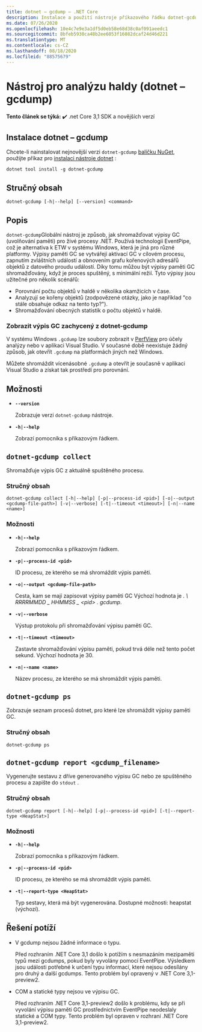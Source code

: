 ```yaml
---
title: dotnet – gcdump – .NET Core
description: Instalace a použití nástroje příkazového řádku dotnet-gcdump.
ms.date: 07/26/2020
ms.openlocfilehash: 10e4c7e9e3a1df5d0eb58e68d38c0af091aeedc1
ms.sourcegitcommit: 8bfeb5930ca48b2ee6053f16082dcaf24d46d221
ms.translationtype: MT
ms.contentlocale: cs-CZ
ms.lasthandoff: 08/18/2020
ms.locfileid: "88575679"
---
```

# <a name="heap-analysis-tool-dotnet-gcdump"></a>Nástroj pro analýzu haldy (dotnet – gcdump)

**Tento článek se týká:** ✔️ .net Core 3,1 SDK a novějších verzí

## <a name="install-dotnet-gcdump"></a>Instalace dotnet – gcdump

Chcete-li nainstalovat nejnovější verzi `dotnet-gcdump` [balíčku NuGet](https://www.nuget.org/packages/dotnet-gcdump), použijte příkaz pro [instalaci nástroje dotnet](../tools/dotnet-tool-install.md) :

```dotnetcli
dotnet tool install -g dotnet-gcdump
```

## <a name="synopsis"></a>Stručný obsah

```console
dotnet-gcdump [-h|--help] [--version] <command>
```

## <a name="description"></a>Popis

`dotnet-gcdump`Globální nástroj je způsob, jak shromažďovat výpisy GC (uvolňování paměti) pro živé procesy .NET. Používá technologii EventPipe, což je alternativa k ETW v systému Windows, která je jiná pro různé platformy. Výpisy paměti GC se vytvářejí aktivací GC v cílovém procesu, zapnutím zvláštních událostí a obnovením grafu kořenových adresářů objektů z datového proudu událostí. Díky tomu můžou být výpisy paměti GC shromažďovány, když je proces spuštěný, s minimální režií. Tyto výpisy jsou užitečné pro několik scénářů:

- Porovnání počtu objektů v haldě v několika okamžicích v čase.
- Analyzují se kořeny objektů (zodpovězené otázky, jako je například "co stále obsahuje odkaz na tento typ?").
- Shromažďování obecných statistik o počtu objektů v haldě.

### <a name="view-the-gc-dump-captured-from-dotnet-gcdump"></a>Zobrazit výpis GC zachycený z dotnet-gcdump

V systému Windows `.gcdump` lze soubory zobrazit v [PerfView](https://github.com/microsoft/perfview) pro účely analýzy nebo v aplikaci Visual Studio. V současné době neexistuje žádný způsob, jak otevřít `.gcdump` na platformách jiných než Windows.

Můžete shromáždit vícenásobné `.gcdump` a otevřít je současně v aplikaci Visual Studio a získat tak prostředí pro porovnání.

## <a name="options"></a>Možnosti

- **`--version`**

  Zobrazuje verzi `dotnet-gcdump` nástroje.

- **`-h|--help`**

  Zobrazí pomocníka s příkazovým řádkem.

## `dotnet-gcdump collect`

Shromažďuje výpis GC z aktuálně spuštěného procesu.

### <a name="synopsis"></a>Stručný obsah

```console
dotnet-gcdump collect [-h|--help] [-p|--process-id <pid>] [-o|--output <gcdump-file-path>] [-v|--verbose] [-t|--timeout <timeout>] [-n|--name <name>]
```

### <a name="options"></a>Možnosti

- **`-h|--help`**

  Zobrazí pomocníka s příkazovým řádkem.

- **`-p|--process-id <pid>`**

  ID procesu, ze kterého se má shromáždit výpis paměti.

- **`-o|--output <gcdump-file-path>`**

  Cesta, kam se mají zapisovat výpisy paměti GC Výchozí hodnota je *. \\ RRRRMMDD \_ HHMMSS \_ \<pid> . gcdump*.

- **`-v|--verbose`**

  Výstup protokolu při shromažďování výpisu paměti GC.

- **`-t|--timeout <timeout>`**

  Zastavte shromažďování výpisu paměti, pokud trvá déle než tento počet sekund. Výchozí hodnota je 30.

- **`-n|--name <name>`**

  Název procesu, ze kterého se má shromáždit výpis paměti.

## `dotnet-gcdump ps`

Zobrazuje seznam procesů dotnet, pro které lze shromáždit výpisy paměti GC.

### <a name="synopsis"></a>Stručný obsah

```console
dotnet-gcdump ps
```

## `dotnet-gcdump report <gcdump_filename>`

Vygenerujte sestavu z dříve generovaného výpisu GC nebo ze spuštěného procesu a zapište do `stdout` .

### <a name="synopsis"></a>Stručný obsah

```console
dotnet-gcdump report [-h|--help] [-p|--process-id <pid>] [-t|--report-type <HeapStat>]
```

### <a name="options"></a>Možnosti

- **`-h|--help`**

  Zobrazí pomocníka s příkazovým řádkem.

- **`-p|--process-id <pid>`**

  ID procesu, ze kterého se má shromáždit výpis paměti.

- **`-t|--report-type <HeapStat>`**

  Typ sestavy, která má být vygenerována. Dostupné možnosti: heapstat (výchozí).

## <a name="troubleshoot"></a>Řešení potíží

- V gcdump nejsou žádné informace o typu.

   Před rozhraním .NET Core 3,1 došlo k potížím s nesmazáním mezipaměti typů mezi gcdumps, pokud byly vyvolány pomocí EventPipe. Výsledkem jsou události potřebné k určení typu informací, které nejsou odesílány pro druhý a další gcdumps. Tento problém byl opravený v .NET Core 3,1-preview2.

- COM a statické typy nejsou ve výpisu GC.

   Před rozhraním .NET Core 3,1-preview2 došlo k problému, kdy se při vyvolání výpisu paměti GC prostřednictvím EventPipe neodeslaly statické a COM typy. Tento problém byl opraven v rozhraní .NET Core 3,1-preview2.
